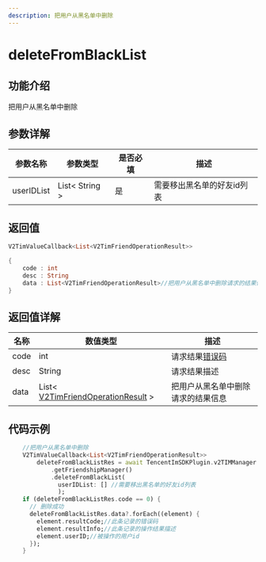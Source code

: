 ```yaml
---
description: 把用户从黑名单中删除
---
```


# deleteFromBlackList

## 功能介绍

把用户从黑名单中删除

## 参数详解

| 参数名称       | 参数类型           | 是否必填 | 描述             |
| ---------- | -------------- | ---- | -------------- |
| userIDList | List< String > | 是    | 需要移出黑名单的好友id列表 |

## 返回值

```dart
V2TimValueCallback<List<V2TimFriendOperationResult>>

{
    code : int
    desc : String
    data : List<V2TimFriendOperationResult>//把用户从黑名单中删除请求的结果信息
}
```

## 返回值详解

| 名称   | 数值类型                                                                                      | 描述                                                             |
| ---- | ----------------------------------------------------------------------------------------- | -------------------------------------------------------------- |
| code | int                                                                                       | 请求结果[错误码](https://cloud.tencent.com/document/product/269/1671) |
| desc | String                                                                                    | 请求结果描述                                                         |
| data | List< [V2TimFriendOperationResult](../guan-jian-lei/user/v2timfriendoperationresult.md) > | 把用户从黑名单中删除请求的结果信息                                              |

## 代码示例

```dart
    //把用户从黑名单中删除
    V2TimValueCallback<List<V2TimFriendOperationResult>>
        deleteFromBlackListRes = await TencentImSDKPlugin.v2TIMManager
            .getFriendshipManager()
            .deleteFromBlackList(
              userIDList: [] //需要移出黑名单的好友id列表
              );
    if (deleteFromBlackListRes.code == 0) {
      // 删除成功
      deleteFromBlackListRes.data?.forEach((element) {
        element.resultCode;//此条记录的错误码
        element.resultInfo;//此条记录的操作结果描述
        element.userID;//被操作的用户id
      });
    }
```
